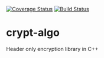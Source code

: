 [![Coverage Status](https://coveralls.io/repos/github/ashwinn76/crypt-algo/badge.svg?branch=master)](https://coveralls.io/github/ashwinn76/crypt-algo?branch=master) [![Build Status](https://travis-ci.org/ashwinn76/crypt-algo.svg?branch=master)](https://travis-ci.org/ashwinn76/crypt-algo)

# crypt-algo #

Header only encryption library in C++
